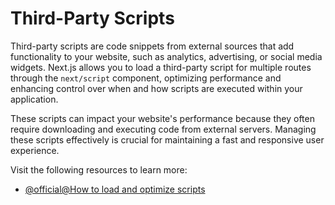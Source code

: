# Third-Party Scripts

Third-party scripts are code snippets from external sources that add functionality to your website, such as analytics, advertising, or social media widgets. Next.js allows you to load a third-party script for multiple routes through the `next/script` component, optimizing performance and enhancing control over when and how scripts are executed within your application.




These scripts can impact your website's performance because they often require downloading and executing code from external servers. Managing these scripts effectively is crucial for maintaining a fast and responsive user experience.

Visit the following resources to learn more:

- [@official@How to load and optimize scripts](https://nextjs.org/docs/app/guides/scripts)
